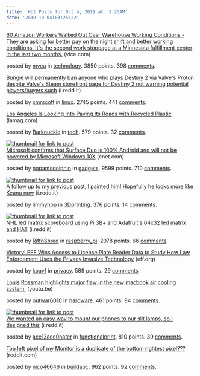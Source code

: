 ```yaml
---
title: 'Hot Posts for Oct 4, 2019 at  3:25AM'
date: '2019-10-04T03:25:22'
---
```

<article><div><a href='https://www.vice.com/en_us/article/pa7qny/60-amazon-workers-walked-out-over-warehouse-working-conditions'>60 Amazon Workers Walked Out Over Warehouse Working Conditions - They are asking for better pay on the night shift and better working conditions. It's the second work stoppage at a Minnesota fulfillment center in the last two months.</a> (vice.com)<p>posted by <a href='https://www.reddit.com/user/mvea'>mvea</a> in <a href='https://www.reddit.com/r/technology'>technology</a>. 3850 points. 398 <a href='https://www.reddit.com/r/technology/comments/dcxi5x/60_amazon_workers_walked_out_over_warehouse/'>comments</a>.</p></div></article>

<article><div><a href='https://i.redd.it/tzj1c1qt2dq31.png'>Bungie will permanently ban anyone who plays Destiny 2 via Valve's Proton despite Valve's Steam storefront page for Destiny 2 not warning potential players/buyers such</a> (i.redd.it)<p>posted by <a href='https://www.reddit.com/user/xmrscott'>xmrscott</a> in <a href='https://www.reddit.com/r/linux'>linux</a>. 2745 points. 441 <a href='https://www.reddit.com/r/linux/comments/dcu7pb/bungie_will_permanently_ban_anyone_who_plays/'>comments</a>.</p></div></article>

<article><div><a href='https://www.lamag.com/citythinkblog/plastic-roads-los-angeles/'>Los Angeles Is Looking Into Paving Its Roads with Recycled Plastic</a> (lamag.com)<p>posted by <a href='https://www.reddit.com/user/Barknuckle'>Barknuckle</a> in <a href='https://www.reddit.com/r/tech'>tech</a>. 579 points. 32 <a href='https://www.reddit.com/r/tech/comments/dcywms/los_angeles_is_looking_into_paving_its_roads_with/'>comments</a>.</p></div></article>

<article><a href='https://www.cnet.com/news/dont-hold-your-breath-for-a-microsoft-windows-phone-its-not-happening/'><img src='https://b.thumbs.redditmedia.com/ktv89O7yn0l14ogkO37VvoyGrDhFQC3gXyo13tiT1xY.jpg' alt='thumbnail for link to post'></a><div><a href='https://www.cnet.com/news/dont-hold-your-breath-for-a-microsoft-windows-phone-its-not-happening/'>Microsoft confirms that Surface Duo is 100% Android and will not be powered by Microsoft Windows 10X</a> (cnet.com)<p>posted by <a href='https://www.reddit.com/user/nopantsdolphin'>nopantsdolphin</a> in <a href='https://www.reddit.com/r/gadgets'>gadgets</a>. 9599 points. 710 <a href='https://www.reddit.com/r/gadgets/comments/dcohxq/microsoft_confirms_that_surface_duo_is_100/'>comments</a>.</p></div></article>

<article><a href='https://i.redd.it/bgasi2ky2fq31.jpg'><img src='https://b.thumbs.redditmedia.com/bu99O93FiH3M6BB8R12pNyHgmRSmPP3WphcX2mARXRs.jpg' alt='thumbnail for link to post'></a><div><a href='https://i.redd.it/bgasi2ky2fq31.jpg'>A follow up to my previous post, I painted him! Hopefully he looks more like Keanu now</a> (i.redd.it)<p>posted by <a href='https://www.reddit.com/user/limmyhop'>limmyhop</a> in <a href='https://www.reddit.com/r/3Dprinting'>3Dprinting</a>. 376 points. 14 <a href='https://www.reddit.com/r/3Dprinting/comments/dczo58/a_follow_up_to_my_previous_post_i_painted_him/'>comments</a>.</p></div></article>

<article><a href='https://i.redd.it/qbxe2q9at7q31.jpg'><img src='https://b.thumbs.redditmedia.com/nmSOUdoiL_hsbCpMmZyQeqgkOUCBa8hEmZeL2khMsfo.jpg' alt='thumbnail for link to post'></a><div><a href='https://i.redd.it/qbxe2q9at7q31.jpg'>NHL led matrix scoreboard using Pi 3B+ and Adafruit's 64x32 led matrix and HAT</a> (i.redd.it)<p>posted by <a href='https://www.reddit.com/user/RiffnShred'>RiffnShred</a> in <a href='https://www.reddit.com/r/raspberry_pi'>raspberry_pi</a>. 2078 points. 66 <a href='https://www.reddit.com/r/raspberry_pi/comments/dcpejy/nhl_led_matrix_scoreboard_using_pi_3b_and/'>comments</a>.</p></div></article>

<article><div><a href='https://www.eff.org/press/releases/victory-eff-wins-access-license-plate-reader-data-study-how-law-enforcement-uses'>Victory! EFF Wins Access to License Plate Reader Data to Study How Law Enforcement Uses the Privacy Invasive Technology</a> (eff.org)<p>posted by <a href='https://www.reddit.com/user/koavf'>koavf</a> in <a href='https://www.reddit.com/r/privacy'>privacy</a>. 589 points. 29 <a href='https://www.reddit.com/r/privacy/comments/dcubvm/victory_eff_wins_access_to_license_plate_reader/'>comments</a>.</p></div></article>

<article><div><a href='https://youtu.be/iiCBYAP_Sgg?t=46'>Louis Rossman highlights major flaw in the new macbook air cooling system.</a> (youtu.be)<p>posted by <a href='https://www.reddit.com/user/outwar6010'>outwar6010</a> in <a href='https://www.reddit.com/r/hardware'>hardware</a>. 461 points. 94 <a href='https://www.reddit.com/r/hardware/comments/dcv5re/louis_rossman_highlights_major_flaw_in_the_new/'>comments</a>.</p></div></article>

<article><a href='https://i.redd.it/g1jheu3f8cq31.jpg'><img src='https://b.thumbs.redditmedia.com/ZLaQNT6ZKikVcjlh9QJ4NDCziJN6E-tSBE_5Urk71TM.jpg' alt='thumbnail for link to post'></a><div><a href='https://i.redd.it/g1jheu3f8cq31.jpg'>We wanted an easy way to mount our phones to our slit lamps, so I designed this</a> (i.redd.it)<p>posted by <a href='https://www.reddit.com/user/ace13ace0nater'>ace13ace0nater</a> in <a href='https://www.reddit.com/r/functionalprint'>functionalprint</a>. 810 points. 39 <a href='https://www.reddit.com/r/functionalprint/comments/dcrth0/we_wanted_an_easy_way_to_mount_our_phones_to_our/'>comments</a>.</p></div></article>

<article><div><a href='https://www.reddit.com/r/buildapc/comments/dcr4p5/top_left_pixel_of_my_monitor_is_a_duplicate_of/'>Top left pixel of my Monitor is a duplicate of the bottom rightest pixel???</a> (reddit.com)<p>posted by <a href='https://www.reddit.com/user/nico46646'>nico46646</a> in <a href='https://www.reddit.com/r/buildapc'>buildapc</a>. 962 points. 92 <a href='https://www.reddit.com/r/buildapc/comments/dcr4p5/top_left_pixel_of_my_monitor_is_a_duplicate_of/'>comments</a>.</p></div></article>

